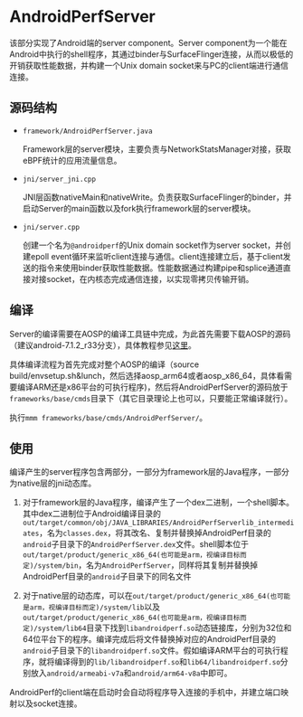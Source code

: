 # AndroidPerfServer

该部分实现了Android端的server component。Server component为一个能在Android中执行的shell程序，其通过binder与SurfaceFlinger连接，从而以极低的开销获取性能数据，并构建一个Unix domain socket来与PC的client端进行通信连接。

## 源码结构

* `framework/AndroidPerfServer.java`

    Framework层的server模块，主要负责与NetworkStatsManager对接，获取eBPF统计的应用流量信息。

* `jni/server_jni.cpp`
    
    JNI层函数nativeMain和nativeWrite。负责获取SurfaceFlinger的binder，并启动Server的main函数以及fork执行framework层的server模块。

* `jni/server.cpp`

    创建一个名为`@androidperf`的Unix domain socket作为server socket，并创建epoll event循环来监听client连接与通信。client连接建立后，基于client发送的指令来使用binder获取性能数据。性能数据通过构建pipe和splice通道直接对接socket，在内核态完成通信连接，以实现零拷贝传输开销。

## 编译

Server的编译需要在AOSP的编译工具链中完成，为此首先需要下载AOSP的源码（建议android-7.1.2_r33分支），具体教程参见[这里](https://source.android.com/setup/build/downloading)。 

具体编译流程为首先完成对整个AOSP的编译（source build/envsetup.sh&lunch，然后选择aosp_arm64或者aosp_x86_64，具体看需要编译ARM还是x86平台的可执行程序)，然后将AndroidPerfServer的源码放于`frameworks/base/cmds`目录下（其它目录理论上也可以，只要能正常编译就行）。

执行`mmm frameworks/base/cmds/AndroidPerfServer/`。

## 使用

编译产生的server程序包含两部分，一部分为framework层的Java程序，一部分为native层的jni动态库。

1. 对于framework层的Java程序，编译产生了一个dex二进制，一个shell脚本。其中dex二进制位于Android编译目录的`out/target/common/obj/JAVA_LIBRARIES/AndroidPerfServerlib_intermediates`，名为`classes.dex`，将其改名、复制并替换掉AndroidPerf目录的`android`子目录下的`AndroidPerfServer.dex`文件。shell脚本位于`out/target/product/generic_x86_64(也可能是arm，视编译目标而定)/system/bin`，名为`AndroidPerfServer`，同样将其复制并替换掉AndroidPerf目录的`android`子目录下的同名文件

2. 对于native层的动态库，可以在`out/target/product/generic_x86_64(也可能是arm，视编译目标而定)/system/lib`以及`out/target/product/generic_x86_64(也可能是arm，视编译目标而定)/system/lib64`目录下找到`libandroidperf.so`动态链接库，分别为32位和64位平台下的程序。编译完成后将文件替换掉对应的AndroidPerf目录的`android`子目录下的`libandroidperf.so`文件。假如编译ARM平台的可执行程序，就将编译得到的`lib/libandroidperf.so`和`lib64/libandroidperf.so`分别放入`android/armeabi-v7a`和`android/arm64-v8a`中即可。

AndroidPerf的client端在启动时会自动将程序导入连接的手机中，并建立端口映射以及socket连接。

